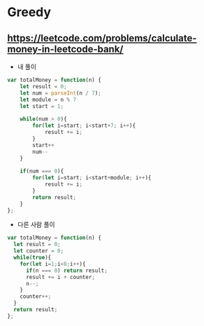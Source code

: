 # Greedy

## https://leetcode.com/problems/calculate-money-in-leetcode-bank/

* 내 풀이 

```js
var totalMoney = function(n) {
    let result = 0;
    let num = parseInt(n / 7);
    let module = n % 7
    let start = 1;
    
    while(num > 0){
        for(let i=start; i<start+7; i++){
            result += i;
        }
        start++
        num--
    }
    
    if(num === 0){
        for(let i=start; i<start+module; i++){
            result += i;
        }
        return result;
    }
};
```

* 다른 사람 풀이
  
```js
var totalMoney = function(n) {
  let result = 0;
  let counter = 0;
  while(true){
    for(let i=1;i<8;i++){
      if(n === 0) return result;
      result += i + counter;
      n--;
    }
    counter++;
  }
  return result;
};
```